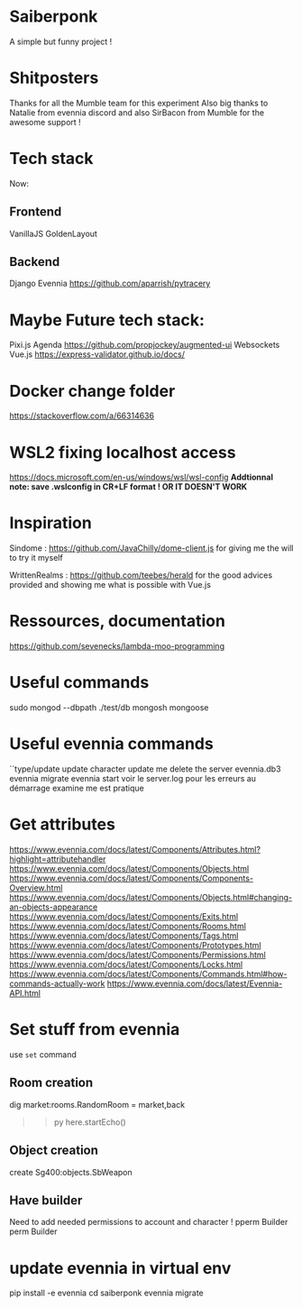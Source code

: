 # Saiberponk
A simple but funny project !

# Shitposters
Thanks for all the Mumble team for this experiment
Also big thanks to Natalie from evennia discord and also SirBacon from Mumble for the awesome support !

# Tech stack
Now:
## Frontend
VanillaJS
GoldenLayout
## Backend
Django
Evennia
https://github.com/aparrish/pytracery
# Maybe Future tech stack:
Pixi.js
Agenda
https://github.com/propjockey/augmented-ui
Websockets
Vue.js
https://express-validator.github.io/docs/

# Docker change folder 
https://stackoverflow.com/a/66314636
# WSL2 fixing localhost access
https://docs.microsoft.com/en-us/windows/wsl/wsl-config
**Addtionnal note: save .wslconfig in CR+LF format ! OR IT DOESN'T WORK**

# Inspiration
Sindome : https://github.com/JavaChilly/dome-client.js
for giving me the will to try it myself

WrittenRealms : https://github.com/teebes/herald for the good advices provided and showing me what is possible with Vue.js

# Ressources, documentation
https://github.com/sevenecks/lambda-moo-programming

# Useful commands
sudo mongod --dbpath ./test/db
mongosh
mongoose

# Useful evennia commands
``type/update
update character
update me
delete the server evennia.db3
evennia migrate
evennia start
voir le server.log pour les erreurs au démarrage
examine me est pratique

# Get attributes
https://www.evennia.com/docs/latest/Components/Attributes.html?highlight=attributehandler
https://www.evennia.com/docs/latest/Components/Objects.html
https://www.evennia.com/docs/latest/Components/Components-Overview.html
https://www.evennia.com/docs/latest/Components/Objects.html#changing-an-objects-appearance
https://www.evennia.com/docs/latest/Components/Exits.html
https://www.evennia.com/docs/latest/Components/Rooms.html
https://www.evennia.com/docs/latest/Components/Tags.html
https://www.evennia.com/docs/latest/Components/Prototypes.html
https://www.evennia.com/docs/latest/Components/Permissions.html
https://www.evennia.com/docs/latest/Components/Locks.html
https://www.evennia.com/docs/latest/Components/Commands.html#how-commands-actually-work
https://www.evennia.com/docs/latest/Evennia-API.html

# Set stuff from evennia
use `set` command
## Room creation
dig market:rooms.RandomRoom = market,back
>> py here.startEcho()
## Object creation
create Sg400:objects.SbWeapon

## Have builder
Need to add needed permissions to account and character !
pperm Builder
perm Builder
# update evennia in virtual env
pip install -e evennia
cd saiberponk
evennia migrate